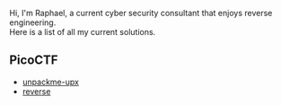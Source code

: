 Hi, I'm Raphael, a current cyber security consultant that enjoys reverse engineering.\
Here is a list of all my current solutions.

PicoCTF
---
- [unpackme-upx](unpackme-upx/unpackme-upx.md)
- [reverse](reverse/reverse.md)